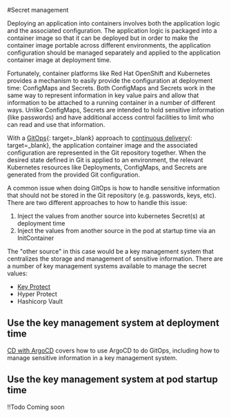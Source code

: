 #Secret management

Deploying an application into containers involves both the application logic and the associated configuration. The application logic is packaged into a container image so that it can be deployed but in order to make the container image portable across different environments, the application configuration should be managed separately and applied to the application container image at deployment time.

Fortunately, container platforms like Red Hat OpenShift and Kubernetes provides a mechanism to easily provide the configuration at deployment time: ConfigMaps and Secrets. Both ConfigMaps and Secrets work in the same way to represent information in key value pairs and allow that information to be attached to a running container in a number of different ways. Unlike ConfigMaps, Secrets are intended to hold sensitive information (like passwords) and have additional access control facilities to limit who can read and use that information.

With a [GitOps](./getting-started-day-0/git-ops){: target=_blank} approach to [continuous delivery](./getting-started-day-2/continuous-delivery){: target=_blank}, the application container image and the associated configuration are represented in the Git repository together. When the desired state defined in Git is applied to an environment, the relevant Kubernetes resources like Deployments, ConfigMaps, and Secrets are generated from the provided Git configuration.

A common issue when doing GitOps is how to handle sensitive information that should not be stored in the Git repository 
(e.g. passwords, keys, etc). There are two different approaches to how to handle this issue:

1. Inject the values from another source into kubernetes Secret(s) at deployment time
2. Inject the values from another source in the pod at startup time via an InitContainer

The "other source" in this case would be a key management system that centralizes the storage and management of sensitive 
information. There are a number of key management systems available to manage the secret values:

- [Key Protect](../../reference/tools/secret-management-with-key-protect)
- Hyper Protect
- Hashicorp Vault

## Use the key management system at deployment time

[CD with ArgoCD](../../reference/tools/argocd) covers how to use ArgoCD to do GitOps, including how to manage sensitive information in a 
key management system.

## Use the key management system at pod startup time

!!Todo
    Coming soon
